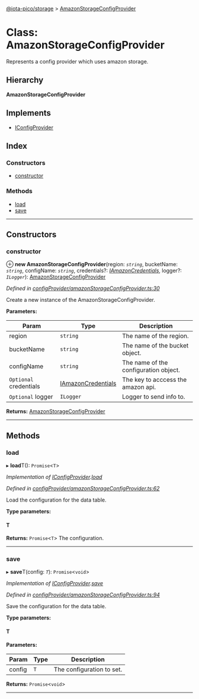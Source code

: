 [@iota-pico/storage](../README.md) > [AmazonStorageConfigProvider](../classes/amazonstorageconfigprovider.md)

# Class: AmazonStorageConfigProvider

Represents a config provider which uses amazon storage.

## Hierarchy

**AmazonStorageConfigProvider**

## Implements

* [IConfigProvider](../interfaces/iconfigprovider.md)

## Index

### Constructors

* [constructor](amazonstorageconfigprovider.md#constructor)

### Methods

* [load](amazonstorageconfigprovider.md#load)
* [save](amazonstorageconfigprovider.md#save)

---

## Constructors

<a id="constructor"></a>

###  constructor

⊕ **new AmazonStorageConfigProvider**(region: *`string`*, bucketName: *`string`*, configName: *`string`*, credentials?: *[IAmazonCredentials](../interfaces/iamazoncredentials.md)*, logger?: *`ILogger`*): [AmazonStorageConfigProvider](amazonstorageconfigprovider.md)

*Defined in [configProvider/amazonStorageConfigProvider.ts:30](https://github.com/iota-pico/storage/blob/9579284/src/configProvider/amazonStorageConfigProvider.ts#L30)*

Create a new instance of the AmazonStorageConfigProvider.

**Parameters:**

| Param | Type | Description |
| ------ | ------ | ------ |
| region | `string` |  The name of the region. |
| bucketName | `string` |  The name of the bucket object. |
| configName | `string` |  The name of the configuration object. |
| `Optional` credentials | [IAmazonCredentials](../interfaces/iamazoncredentials.md) |  The key to acccess the amazon api. |
| `Optional` logger | `ILogger` |  Logger to send info to. |

**Returns:** [AmazonStorageConfigProvider](amazonstorageconfigprovider.md)

___

## Methods

<a id="load"></a>

###  load

▸ **load**T(): `Promise`<`T`>

*Implementation of [IConfigProvider](../interfaces/iconfigprovider.md).[load](../interfaces/iconfigprovider.md#load)*

*Defined in [configProvider/amazonStorageConfigProvider.ts:62](https://github.com/iota-pico/storage/blob/9579284/src/configProvider/amazonStorageConfigProvider.ts#L62)*

Load the configuration for the data table.

**Type parameters:**

#### T 

**Returns:** `Promise`<`T`>
The configuration.

___
<a id="save"></a>

###  save

▸ **save**T(config: *`T`*): `Promise`<`void`>

*Implementation of [IConfigProvider](../interfaces/iconfigprovider.md).[save](../interfaces/iconfigprovider.md#save)*

*Defined in [configProvider/amazonStorageConfigProvider.ts:94](https://github.com/iota-pico/storage/blob/9579284/src/configProvider/amazonStorageConfigProvider.ts#L94)*

Save the configuration for the data table.

**Type parameters:**

#### T 
**Parameters:**

| Param | Type | Description |
| ------ | ------ | ------ |
| config | `T` |  The configuration to set. |

**Returns:** `Promise`<`void`>

___

